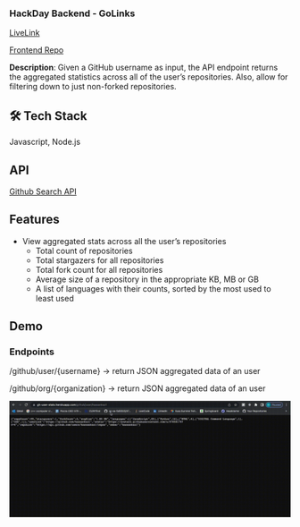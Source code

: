 
### HackDay Backend - GoLinks

 
[LiveLink](https://gh-user-stats.herokuapp.com/github/user/hassankaz1) 

 
[Frontend Repo](https://github.com/hassankaz1/GH-UserStats-FrontEnd) 

**Description**: Given a GitHub username as input, the API endpoint returns the aggregated statistics across all of the user’s repositories. Also, allow for filtering down to just non-forked repositories.  


## 🛠 Tech Stack
Javascript, Node.js

## API 
[Github Search API](https://docs.github.com/en/rest/search?apiVersion=2022-11-28#search-repositories) 

## Features

- View aggregated stats across all the user’s repositories
    -  Total count of repositories 
    - Total stargazers for all repositories 
    - Total fork count for all repositories 
    - Average size of a repository in the appropriate KB, MB or GB 
    - A list of languages with their counts, sorted by the most used to least used

## Demo

### Endpoints 

/github/user/{username} -> return JSON aggregated data of an user


/github/org/{organization} -> return JSON aggregated data of an user


<p align="center">
  <img src="https://github.com/hassankaz1/Github-UserStats/blob/master/demo/backend-demo.gif" alt="animated" />
</p>